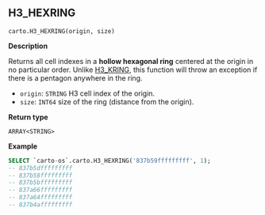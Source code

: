 ## H3_HEXRING

```sql:signature
carto.H3_HEXRING(origin, size)
```

**Description**

Returns all cell indexes in a **hollow hexagonal ring** centered at the origin in no particular order. Unlike [H3_KRING](#h3_kring), this function will throw an exception if there is a pentagon anywhere in the ring.

* `origin`: `STRING` H3 cell index of the origin.
* `size`: `INT64` size of the ring (distance from the origin).

**Return type**

`ARRAY<STRING>`


**Example**


```sql
SELECT `carto-os`.carto.H3_HEXRING('837b59fffffffff', 1);
-- 837b5dfffffffff
-- 837b58fffffffff
-- 837b5bfffffffff
-- 837a66fffffffff
-- 837a64fffffffff
-- 837b4afffffffff
```